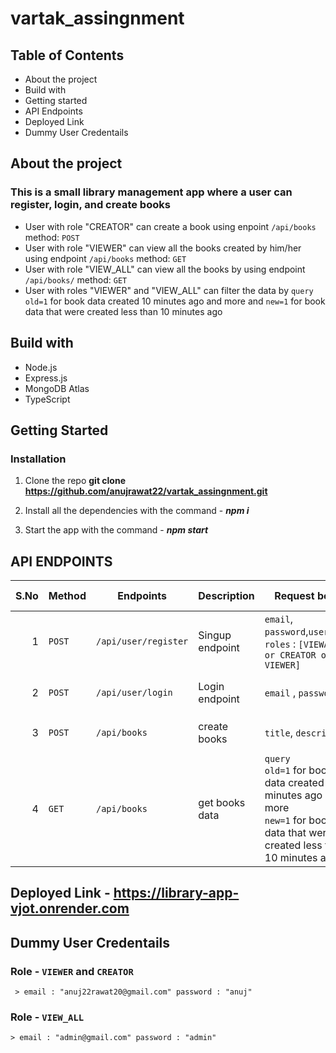 # vartak_assingnment

## Table of Contents
  * About the project
  * Build with
  * Getting started
  * API Endpoints
  * Deployed Link
  * Dummy User Credentails 


## About the project
   ### This is a small library management app where a user can register, login, and create books 
   * User with role "CREATOR" can create a book using enpoint `/api/books` method: `POST`
   * User with role "VIEWER" can view all the books created by him/her using endpoint `/api/books` method: `GET`
   * User with role "VIEW_ALL" can view all the books by using endpoint `/api/books/` method: `GET`
   * User with roles "VIEWER" and  "VIEW_ALL" can filter the data by `query`  `old=1` for book data created  10 minutes ago and more   and `new=1` for book data that were created  less than 10 minutes ago

## Build with
   * Node.js
   * Express.js
   * MongoDB Atlas
   * TypeScript

## Getting Started

  ### Installation 
   1. Clone the repo
      **git clone https://github.com/anujrawat22/vartak_assingnment.git**
      
   2. Install all the dependencies with the command - **_npm i_**

   3. Start the app with the command - **_npm start_**
  


## API ENDPOINTS 
  | S.No | Method |Endpoints | Description |   Request body  | Status Code | Response | Authorization |
 |-----:|-----|---------------|-----------|----------------|------------|----------|------------------|
 |     1| `POST` |`/api/user/register`|   Singup endpoint        |  `email`, `password`,`username`, `roles` : `[VIEWALL or CREATOR or VIEWER]`              |   `201`         | Registration successful | - |
 |     2|  `POST` |`/api/user/login`           |   Login endpoint        |     `email` , `password`           |  `201`          |  Login Successful , `token`| - |
 |     3|  `POST` | `/api/books`           |    create books       |      `title`, `description`          |       `201`     |  Book created ,  `Bookdata`| `bearer ${token}` |
 |     4|  `GET` | `/api/books`         |    get books data      |      `query` <br /> `old=1` for  book data created  10 minutes ago and more <br /> `new=1` for book data that were created  less than 10 minutes ago       |       `201`     |  Book created ,  `Bookdata` | `bearer ${token}` | 


## Deployed Link -  https://library-app-vjot.onrender.com

## Dummy User Credentails

 ### Role - `VIEWER` and `CREATOR`
     > email : "anuj22rawat20@gmail.com" password : "anuj"

### Role - `VIEW_ALL`
    > email : "admin@gmail.com" password : "admin"



  

